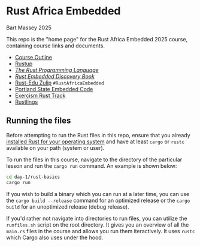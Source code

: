 # Rust Africa Embedded
Bart Massey 2025

This repo is the "home page" for the Rust Africa Embedded
2025 course, containing course links and documents.

* [Course Outline](course-outline.md)
* [Rustup](https://rustup.rs)
* [*The Rust Programming Language*](https://doc.rust-lang.org/book/)
* [*Rust Embedded Discovery Book*](https://rust-embedded.github.io/discovery-mb2)
* [Rust-Edu Zulip](https://zulip.rust-edu.org) `#RustAfricaEmbedded`
* [Portland State Embedded Code](https://github.com/pdx-cs-rust-embedded)
* [Exercism Rust Track](https://exercism.org/tracks/rust)
* [Rustlings](https://rustlings.rust-lang.org/)


## Running the files

Before attempting to run the Rust files in this repo, ensure that you already [installed Rust for your operating system](https://www.rust-lang.org/tools/install) and have at least `cargo` or `rustc` available on your path (system or user).

To run the files in this course, navigate to the directory of the particular lesson and run the `cargo run` command. An example is shown below:

```sh
cd day-1/rust-basics
cargo run
```

If you wish to build a binary which you can run at a later time, you can use the `cargo build --release` command for an optimized release or the `cargo build` for an unoptimized release (debug release).

If you'd rather not navigate into directories to run files, you can utilize the `runfiles.sh` script on the root directory. It gives you an overview of all the `main.rs` files in the course and allows you run them iteractively. It uses `rustc` which Cargo also uses under the hood.